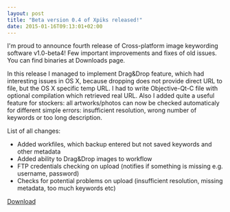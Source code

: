 ```yaml
---
layout: post
title: "Beta version 0.4 of Xpiks released!"
date: 2015-01-16T09:13:01+02:00
---
```


I'm proud to announce fourth release of Cross-platform image keywording software v1.0-beta4! Few important improvements and fixes of old issues. You can find binaries at Downloads page.

In this release I managed to implement Drag&Drop feature, which had interesting issues in OS X, because dropping does not provide direct URL to file, but the OS X specific temp URL. I had to write Objective-Qt-C file with optional compilation which retrieved real URL. Also I added quite a useful feature for stockers: all artworks/photos can now be checked automaticaly for different simple errors: insufficient resolution, wrong number of keywords or too long description.

List of all changes:

- Added workfiles, which backup entered but not saved keywords and other metadata
- Added ability to Drag&Drop images to workflow
- FTP credentials checking on upload (notifies if something is missing e.g. username, password)
- Checks for potential problems on upload (insufficient resolution, missing metadata, too much keywords etc)

<a class="button button-grey" href="{{ site.url }}/downloads">Download</a>
